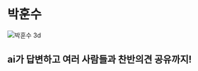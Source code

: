 # 박훈수
![박훈수 3d](https://github.com/user-attachments/assets/74194144-a0e9-455d-bb9b-a0c0d50acf13)



## ai가 답변하고 여러 사람들과 찬반의견 공유까지!


